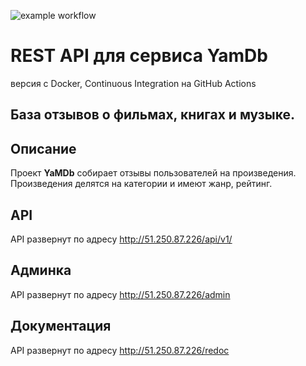 ![example workflow](https://github.com/irbisfx/yamdb_final/actions/workflows/yamdb_workflow.yml/badge.svg)

# REST API для сервиса **YamDb** 
версия c Docker, Continuous Integration на GitHub Actions

## База отзывов о фильмах, книгах и музыке. 

## Описание

Проект **YaMDb** собирает отзывы пользователей на произведения. 
Произведения делятся на категории и имеют жанр, рейтинг.

## API
API развернут по адресу http://51.250.87.226/api/v1/

## Админка
API развернут по адресу http://51.250.87.226/admin

## Документация
API развернут по адресу http://51.250.87.226/redoc
